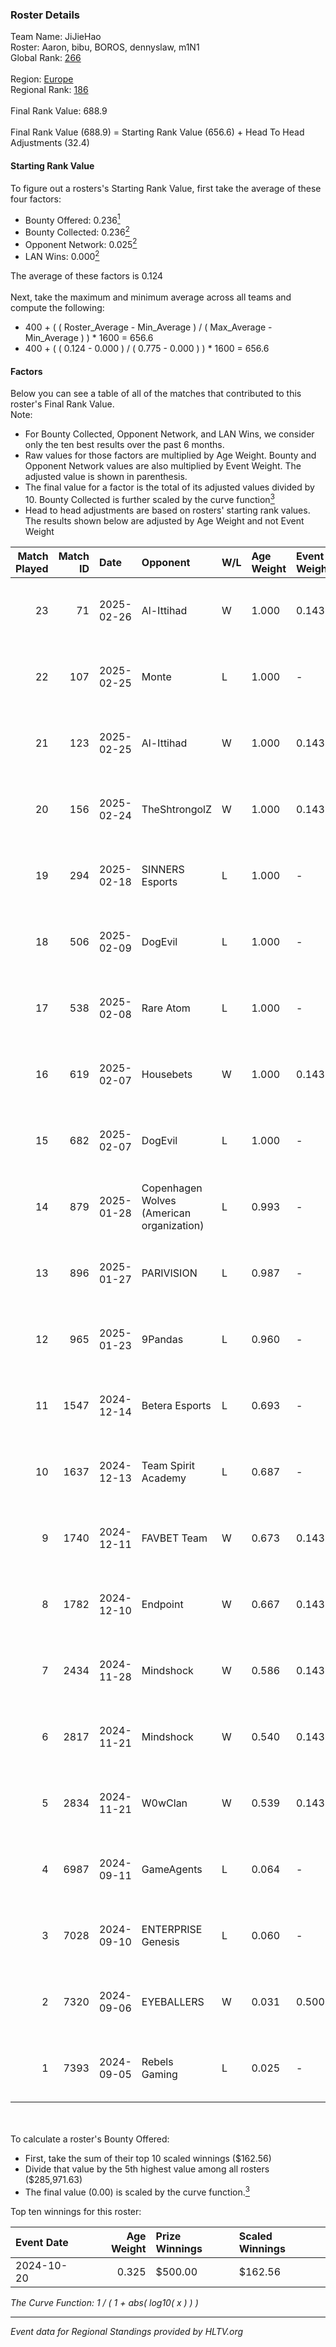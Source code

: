 ### Roster Details<br />
Team Name: JiJieHao<br />
Roster: Aaron, bibu, BOROS, dennyslaw, m1N1<br />
Global Rank: [266](../../standings_global_2025_02_28.md)<br />
<br />
Region: [Europe]( ../../standings_europe_2025_02_28.md)<br />
Regional Rank: [186]( ../../standings_europe_2025_02_28.md)<br />
<br />
Final Rank Value:  688.9<br />
<br />
Final Rank Value (688.9) = Starting Rank Value (656.6) + Head To Head Adjustments (32.4)<br />

#### Starting Rank Value<br />
To figure out a rosters's Starting Rank Value, first take the average of these four factors:<br />
- Bounty Offered: 0.236[<sup>1</sup>](#table2)
- Bounty Collected: 0.236[<sup>2</sup>](#table1)
- Opponent Network: 0.025[<sup>2</sup>](#table1)
- LAN Wins: 0.000[<sup>2</sup>](#table1)

The average of these factors is 0.124<br />
<br />
Next, take the maximum and minimum average across all teams and compute the following:<br />
- 400 + ( ( Roster_Average - Min_Average ) / ( Max_Average - Min_Average ) ) * 1600 = 656.6
- 400 + ( ( 0.124 - 0.000 ) / ( 0.775 - 0.000 ) ) * 1600 = 656.6


#### Factors<br />
Below you can see a table of all of the matches that contributed to this roster's Final Rank Value.<br />
Note:<br />

- For Bounty Collected, Opponent Network, and LAN Wins, we consider only the ten best results over the past 6 months.
- Raw values for those factors are multiplied by Age Weight. Bounty and Opponent Network values are also multiplied by Event Weight. The adjusted value is shown in parenthesis.
- The final value for a factor is the total of its adjusted values divided by 10. Bounty Collected is further scaled by the curve function[<sup>3</sup>](#curveFunction)
- Head to head adjustments are based on rosters' starting rank values. The results shown below are adjusted by Age Weight and not Event Weight
<span id="table1"></span><br />


| Match Played | Match ID | Date       | Opponent                                  | W/L | Age Weight | Event Weight | Bounty Collected | Opponent Network | LAN Wins  | H2H Adj. | Roster                                 |
| -: | -: | :- | :- | :- | :- | :- | :- | :- | :- | -: | :- |
|           23 |       71 | 2025-02-26 | Al-Ittihad                                | W   | 1.000      | 0.143        | 0.002 (0.000)    | 0.206 (0.029)    | 0 (0.000) |    16.72 | Aaron, bibu, BOROS, dennyslaw, m1N1    |
|           22 |      107 | 2025-02-25 | Monte                                     | L   | 1.000      | -            | -                | -                | -         |    -4.67 | Aaron, bibu, BOROS, dennyslaw, m1N1    |
|           21 |      123 | 2025-02-25 | Al-Ittihad                                | W   | 1.000      | 0.143        | 0.002 (0.000)    | 0.206 (0.029)    | 0 (0.000) |    17.80 | Aaron, bibu, BOROS, dennyslaw, m1N1    |
|           20 |      156 | 2025-02-24 | TheShtrongolZ                             | W   | 1.000      | 0.143        | 0.000 (0.000)    | 0.000 (0.000)    | 0 (0.000) |     5.98 | Aaron, bibu, BOROS, dennyslaw, m1N1    |
|           19 |      294 | 2025-02-18 | SINNERS Esports                           | L   | 1.000      | -            | -                | -                | -         |    -5.34 | Aaron, bibu, dennyslaw, ISSAA, m1N1    |
|           18 |      506 | 2025-02-09 | DogEvil                                   | L   | 1.000      | -            | -                | -                | -         |    -7.36 | Aaron, bibu, dennyslaw, ISSAA, m1N1    |
|           17 |      538 | 2025-02-08 | Rare Atom                                 | L   | 1.000      | -            | -                | -                | -         |    -5.67 | Aaron, bibu, dennyslaw, ISSAA, m1N1    |
|           16 |      619 | 2025-02-07 | Housebets                                 | W   | 1.000      | 0.143        | 0.002 (0.000)    | 0.275 (0.039)    | 0 (0.000) |    16.59 | Aaron, bibu, dennyslaw, ISSAA, m1N1    |
|           15 |      682 | 2025-02-07 | DogEvil                                   | L   | 1.000      | -            | -                | -                | -         |    -7.28 | Aaron, bibu, dennyslaw, ISSAA, m1N1    |
|           14 |      879 | 2025-01-28 | Copenhagen Wolves (American organization) | L   | 0.993      | -            | -                | -                | -         |    -6.46 | Aaron, bibu, dennyslaw, ISSAA, m1N1    |
|           13 |      896 | 2025-01-27 | PARIVISION                                | L   | 0.987      | -            | -                | -                | -         |   -13.47 | Aaron, bibu, dennyslaw, ISSAA, m1N1    |
|           12 |      965 | 2025-01-23 | 9Pandas                                   | L   | 0.960      | -            | -                | -                | -         |    -2.88 | Aaron, bibu, dennyslaw, ISSAA, m1N1    |
|           11 |     1547 | 2024-12-14 | Betera Esports                            | L   | 0.693      | -            | -                | -                | -         |    -8.28 | Aaron, bibu, dennyslaw, ISSAA, m1N1    |
|           10 |     1637 | 2024-12-13 | Team Spirit Academy                       | L   | 0.687      | -            | -                | -                | -         |    -2.83 | Aaron, bibu, dennyslaw, ISSAA, m1N1    |
|            9 |     1740 | 2024-12-11 | FAVBET Team                               | W   | 0.673      | 0.143        | 0.038 (0.004)    | 0.969 (0.093)    | 0 (0.000) |    17.16 | Aaron, bibu, dennyslaw, ISSAA, m1N1    |
|            8 |     1782 | 2024-12-10 | Endpoint                                  | W   | 0.667      | 0.143        | 0.010 (0.001)    | 0.417 (0.040)    | 0 (0.000) |    13.28 | Aaron, bibu, dennyslaw, ISSAA, m1N1    |
|            7 |     2434 | 2024-11-28 | Mindshock                                 | W   | 0.586      | 0.143        | 0.000 (0.000)    | 0.079 (0.007)    | 0 (0.000) |     3.66 | Aaron, bibu, dennyslaw, ISSAA, m1N1    |
|            6 |     2817 | 2024-11-21 | Mindshock                                 | W   | 0.540      | 0.143        | 0.000 (0.000)    | 0.079 (0.006)    | 0 (0.000) |     3.34 | Aaron, bibu, dennyslaw, ISSAA, m1N1    |
|            5 |     2834 | 2024-11-21 | W0wClan                                   | W   | 0.539      | 0.143        | 0.000 (0.000)    | 0.000 (0.000)    | 0 (0.000) |     3.25 | Aaron, bibu, dennyslaw, ISSAA, m1N1    |
|            4 |     6987 | 2024-09-11 | GameAgents                                | L   | 0.064      | -            | -                | -                | -         |    -0.73 | 0SAMAS, Aaron, bibu, dennyslaw, m1N1   |
|            3 |     7028 | 2024-09-10 | ENTERPRISE Genesis                        | L   | 0.060      | -            | -                | -                | -         |    -0.94 | Aaron, bibu, Chawzyyy, dennyslaw, Vegi |
|            2 |     7320 | 2024-09-06 | EYEBALLERS                                | W   | 0.031      | 0.500        | 0.022 (0.000)    | 0.334 (0.005)    | 0 (0.000) |     0.72 | 0SAMAS, Aaron, bibu, dennyslaw, m1N1   |
|            1 |     7393 | 2024-09-05 | Rebels Gaming                             | L   | 0.025      | -            | -                | -                | -         |    -0.23 | 0SAMAS, Aaron, bibu, dennyslaw, m1N1   |

<br />
<span id="table2"></span><br />
To calculate a roster's Bounty Offered:<br />

- First, take the sum of their top 10 scaled winnings ($162.56)
- Divide that value by the 5th highest value among all rosters ($285,971.63)
- The final value (0.00) is scaled by the curve function.[<sup>3</sup>](#curveFunction)

Top ten winnings for this roster:<br />

| Event Date | Age Weight | Prize Winnings | Scaled Winnings |
| :- | -: | :- | :- |
| 2024-10-20 |      0.325 | $500.00        | $162.56         |


<span id="curveFunction"></span>_The Curve Function: 1 / ( 1 + abs( log10( x ) ) )_<br />

---
_Event data for Regional Standings provided by HLTV.org_<br />
